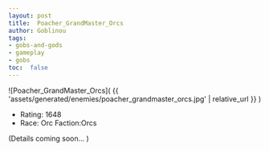 ```yaml
---
layout: post
title:  Poacher_GrandMaster_Orcs
author: Goblinou
tags:
- gobs-and-gods
- gameplay
- gobs
toc:  false
---
```


![Poacher_GrandMaster_Orcs]( {{ 'assets/generated/enemies/poacher_grandmaster_orcs.jpg' | relative_url }} )
- Rating: 1648
- Race: Orc  Faction:Orcs

(Details coming soon... )